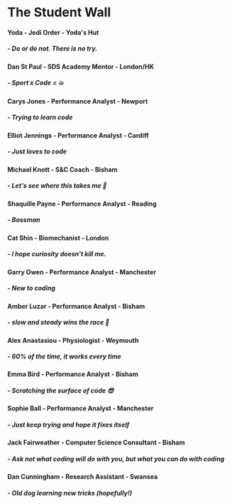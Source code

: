 # The Student Wall

#### Yoda - Jedi Order - Yoda's Hut
##### - Do or do not. There is no try.

#### Dan St Paul - SDS Academy Mentor - London/HK
##### - Sport x Code = :boom:

#### Carys Jones - Performance Analyst - Newport
##### - Trying to learn code

#### Elliot Jennings - Performance Analyst - Cardiff
##### - Just loves to code

#### Michael Knott - S&C Coach - Bisham
##### - Let's see where this takes me :rocket:

#### Shaquille Payne - Performance Analyst - Reading
##### - Bossman

#### Cat Shin - Biomechanist - London
##### - I hope curiosity doesn't kill me.

#### Garry Owen - Performance Analyst - Manchester
##### - New to coding

#### Amber Luzar - Performance Analyst - Bisham
##### - slow and steady wins the race :snail:

#### Alex Anastasiou - Physiologist - Weymouth
##### - 60% of the time, it works every time

#### Emma Bird - Performance Analyst - Bisham
##### - Scratching the surface of code :sunglasses:

#### Sophie Ball - Performance Analyst - Manchester
##### - Just keep trying and hope it fixes itself

#### Jack Fairweather - Computer Science Consultant - Bisham
##### - Ask not what coding will do with you, but what you can do with coding

#### Dan Cunningham - Research Assistant - Swansea
##### - Old dog learning new tricks (hopefully!)
